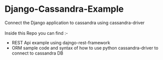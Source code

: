 # Django-Cassandra-Example
Connect the Django application to cassandra using cassandra-driver <br>
<br>
Inside this Repo you can find :- 
 - REST Api example using dajngo-rest-framework
 - ORM sample code and syntax of how to use python cassandra-driver to connect to cassandra DB
 <br>
 
 
